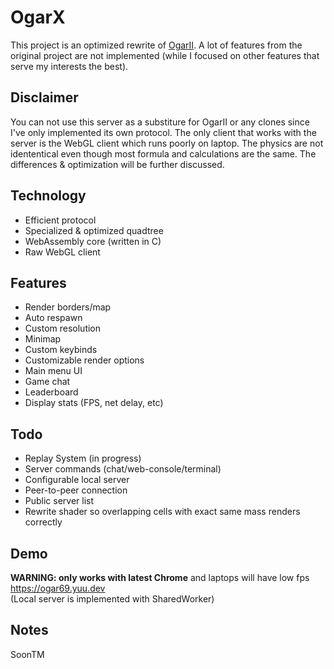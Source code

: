 # <strong> OgarX </strong>
This project is an optimized rewrite of [OgarII](https://github.com/Luka967/OgarII). A lot of features from the original project are not implemented (while I focused on other features that serve my interests the best).

## Disclaimer
You can not use this server as a substiture for OgarII or any clones since I've only implemented its own protocol. The only client that works with the server is the WebGL client which runs poorly on laptop. The physics are not idententical even though most formula and calculations are the same. The differences & optimization will be further discussed.

## Technology
* Efficient protocol
* Specialized & optimized quadtree
* WebAssembly core (written in C)
* Raw WebGL client

## Features
* Render borders/map
* Auto respawn
* Custom resolution
* Minimap
* Custom keybinds
* Customizable render options
* Main menu UI
* Game chat
* Leaderboard
* Display stats (FPS, net delay, etc)

## Todo
* Replay System (in progress)
* Server commands (chat/web-console/terminal)
* Configurable local server
* Peer-to-peer connection
* Public server list
* Rewrite shader so overlapping cells with exact same mass renders correctly

## Demo
**WARNING: only works with latest Chrome** and laptops will have low fps<br>
https://ogar69.yuu.dev<br>
(Local server is implemented with SharedWorker)

## Notes
SoonTM
